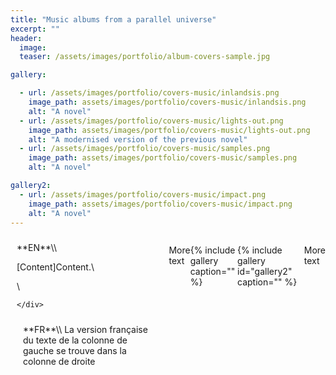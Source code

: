 ```yaml
---
title: "Music albums from a parallel universe"
excerpt: ""
header:
  image:
  teaser: /assets/images/portfolio/album-covers-sample.jpg

gallery:

  - url: /assets/images/portfolio/covers-music/inlandsis.png
    image_path: assets/images/portfolio/covers-music/inlandsis.png
    alt: "A novel"
  - url: /assets/images/portfolio/covers-music/lights-out.png
    image_path: assets/images/portfolio/covers-music/lights-out.png
    alt: "A modernised version of the previous novel"
  - url: /assets/images/portfolio/covers-music/samples.png
    image_path: assets/images/portfolio/covers-music/samples.png
    alt: "A novel"

gallery2:
  - url: /assets/images/portfolio/covers-music/impact.png
    image_path: assets/images/portfolio/covers-music/impact.png
    alt: "A novel"
---
```


<style>
/* Create two equal columns that floats next to each other */
.row {
  display: flex;
}

/* Create two equal columns that sits next to each other */
.column {
  flex: 50%;
  padding: 10px;
}
/* Clear floats after the columns */
.row:after {
  content: "";
  display: table;
  clear: both;
}
</style>

<div class="row">
  <div class="column" markdown="span">
**EN**\\

[Content]Content.\\

\\


    </div>
  <div class="column" markdown="span">
**FR**\\
La version française du texte de la colonne de gauche se trouve dans la colonne de droite
  </div>
</div>

More text

{% include gallery caption="" %}


{% include gallery id="gallery2" caption="" %}


More text
